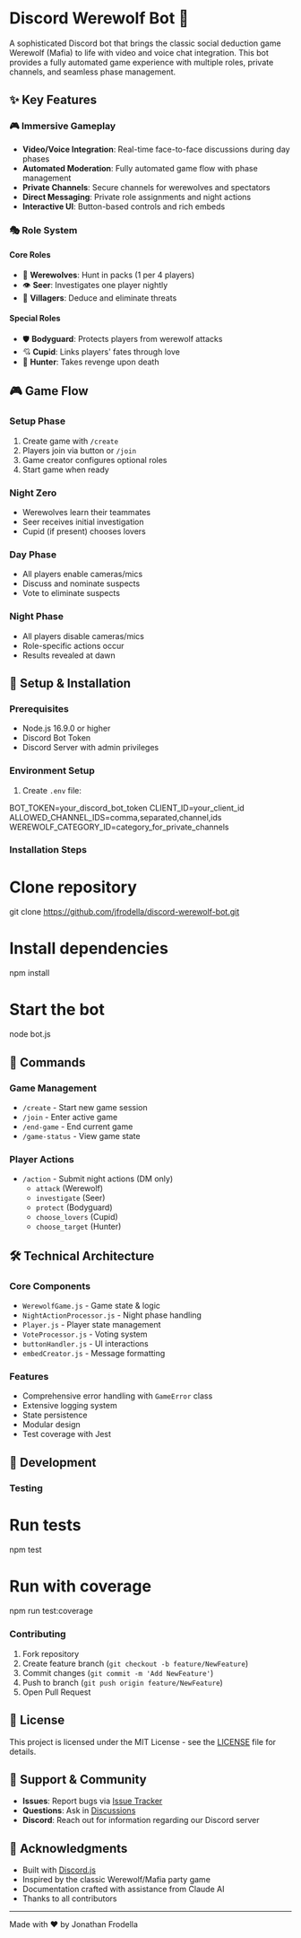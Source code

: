 # Discord Werewolf Bot 🐺

A sophisticated Discord bot that brings the classic social deduction game Werewolf (Mafia) to life with video and voice chat integration. This bot provides a fully automated game experience with multiple roles, private channels, and seamless phase management.

## ✨ Key Features

### 🎮 Immersive Gameplay
- **Video/Voice Integration**: Real-time face-to-face discussions during day phases
- **Automated Moderation**: Fully automated game flow with phase management
- **Private Channels**: Secure channels for werewolves and spectators
- **Direct Messaging**: Private role assignments and night actions
- **Interactive UI**: Button-based controls and rich embeds

### 🎭 Role System

#### Core Roles
- 🐺 **Werewolves**: Hunt in packs (1 per 4 players)
- 👁️ **Seer**: Investigates one player nightly
- 👥 **Villagers**: Deduce and eliminate threats

#### Special Roles
- 🛡️ **Bodyguard**: Protects players from werewolf attacks
- 💘 **Cupid**: Links players' fates through love
- 🏹 **Hunter**: Takes revenge upon death

## 🎮 Game Flow

### Setup Phase
1. Create game with `/create`
2. Players join via button or `/join`
3. Game creator configures optional roles
4. Start game when ready

### Night Zero
- Werewolves learn their teammates
- Seer receives initial investigation
- Cupid (if present) chooses lovers

### Day Phase
- All players enable cameras/mics
- Discuss and nominate suspects
- Vote to eliminate suspects

### Night Phase
- All players disable cameras/mics
- Role-specific actions occur
- Results revealed at dawn

## 🚀 Setup & Installation

### Prerequisites
- Node.js 16.9.0 or higher
- Discord Bot Token
- Discord Server with admin privileges

### Environment Setup
1. Create `.env` file:

BOT_TOKEN=your_discord_bot_token
CLIENT_ID=your_client_id
ALLOWED_CHANNEL_IDS=comma,separated,channel,ids
WEREWOLF_CATEGORY_ID=category_for_private_channels

### Installation Steps

# Clone repository
git clone https://github.com/jfrodella/discord-werewolf-bot.git

# Install dependencies
npm install

# Start the bot
node bot.js

## 🎯 Commands

### Game Management
- `/create` - Start new game session
- `/join` - Enter active game
- `/end-game` - End current game
- `/game-status` - View game state

### Player Actions
- `/action` - Submit night actions (DM only)
  - `attack` (Werewolf)
  - `investigate` (Seer)
  - `protect` (Bodyguard)
  - `choose_lovers` (Cupid)
  - `choose_target` (Hunter)

## 🛠 Technical Architecture

### Core Components
- `WerewolfGame.js` - Game state & logic
- `NightActionProcessor.js` - Night phase handling
- `Player.js` - Player state management
- `VoteProcessor.js` - Voting system
- `buttonHandler.js` - UI interactions
- `embedCreator.js` - Message formatting

### Features
- Comprehensive error handling with `GameError` class
- Extensive logging system
- State persistence
- Modular design
- Test coverage with Jest

## 🧪 Development

### Testing

# Run tests
npm test

# Run with coverage
npm run test:coverage

### Contributing
1. Fork repository
2. Create feature branch (`git checkout -b feature/NewFeature`)
3. Commit changes (`git commit -m 'Add NewFeature'`)
4. Push to branch (`git push origin feature/NewFeature`)
5. Open Pull Request

## 📜 License

This project is licensed under the MIT License - see the [LICENSE](LICENSE) file for details.

## 🤝 Support & Community

- **Issues**: Report bugs via [Issue Tracker](https://github.com/jfrodella/discord-werewolf-bot/issues)
- **Questions**: Ask in [Discussions](https://github.com/jfrodella/discord-werewolf-bot/discussions)
- **Discord**: Reach out for information regarding our Discord server

## 🌟 Acknowledgments

- Built with [Discord.js](https://discord.js.org/)
- Inspired by the classic Werewolf/Mafia party game
- Documentation crafted with assistance from Claude AI
- Thanks to all contributors

---
Made with ❤️ by Jonathan Frodella

